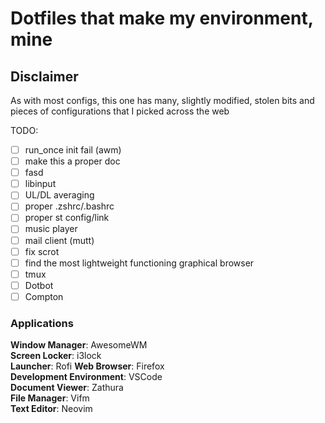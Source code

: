 # Dotfiles that make my environment, mine
## Disclaimer
As with most configs, this one has many, slightly modified, stolen bits and pieces of configurations that I picked across the web  

TODO:  
 - [ ] run_once init fail (awm)
 - [ ] make this a proper doc  
 - [ ] fasd  
 - [ ] libinput
 - [ ] UL/DL averaging
 - [ ] proper .zshrc/.bashrc
 - [ ] proper st config/link
 - [ ] music player
 - [ ] mail client (mutt)
 - [ ] fix scrot
 - [ ] find the most lightweight functioning graphical browser
 - [ ] tmux
 - [ ] Dotbot
 - [ ] Compton

### Applications

**Window Manager**: AwesomeWM  
**Screen Locker**: i3lock   
**Launcher**: Rofi
**Web Browser**: Firefox  
**Development Environment**: VSCode  
**Document Viewer**: Zathura  
**File Manager**: Vifm  
**Text Editor**: Neovim  